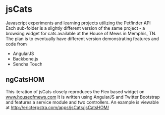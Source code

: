 jsCats
======

Javascript experiments and learning projects utilizing the Petfinder API
Each sub-folder is a slightly different version of the same project - a browsing widget for cats available at the House of Mews in Memphis, TN.
The plan is to eventually have different version demonstrating features and code from
* AngularJS
* Backbone.js
* Sencha Touch

## ngCatsHOM
This iteration of jsCats closely reproduces the Flex based widget on www.houseofmews.com
It is written using AngularJS and Twitter Bootstrap and features a service module and two controllers.
An example is viewable at http://ericterpstra.com/apps/jsCats/jsCatsHOM/
